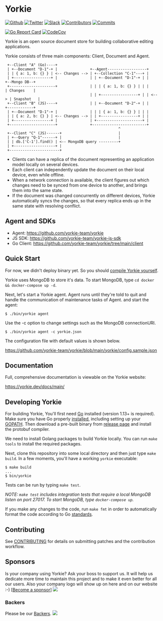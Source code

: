 # Yorkie

[![Github](https://img.shields.io/github/stars/yorkie-team/yorkie.svg?style=social)](https://github.com/yorkie-team/yorkie)
[![Twitter](https://img.shields.io/twitter/follow/team_yorkie.svg?label=Follow)](https://twitter.com/team_yorkie)
[![Slack](https://img.shields.io/badge/chat-on%20Slack-brightgreen.svg?style=social&amp;logo=slack)](https://dev-yorkie.slack.com/)
[![Contributors](https://img.shields.io/github/contributors/yorkie-team/yorkie.svg)](https://github.com/yorkie-team/yorkie/contributors)
[![Commits](https://img.shields.io/github/commit-activity/m/yorkie-team/yorkie.svg)](https://github.com/yorkie-team/yorkie/pulse)

[![Go Report Card](https://goreportcard.com/badge/github.com/yorkie-team/yorkie)](https://goreportcard.com/report/github.com/yorkie-team/yorkie)
[![CodeCov](https://img.shields.io/codecov/c/github/yorkie-team/yorkie)](https://codecov.io/gh/yorkie-team/yorkie)

Yorkie is an open source document store for building collaborative editing applications.

Yorkie consists of three main components: Client, Document and Agent.

 ```
  +--Client "A" (Go)----+
  | +--Document "D-1"-+ |               +--Agent------------------+
  | | { a: 1, b: {} } | <-- Changes --> | +--Collection "C-1"---+ |
  | +-----------------+ |               | | +--Document "D-1"-+ | |      +--Mongo DB--+
  +---------------------+               | | | { a: 1, b: {} } | | |      | Changes    |
                                        | | +-----------------+ | | <--> | Snapshot   |
  +--Client "B" (JS)----+               | | +--Document "D-2"-+ | |      +------------+
  | +--Document "D-1"-+ |               | | | { a: 1, b: {} } | | |
  | | { a: 2, b: {} } | <-- Changes --> | | +-----------------+ | |
  | +-----------------+ |               | +---------------------+ |
  +---------------------+               +-------------------------+
                                                     ^
  +--Client "C" (JS)------+                          |
  | +--Query "Q-1"------+ |                          |
  | | db.['C-1'].find() | <-- MongoDB query ---------+
  | +-------------------+ |
  +-----------------------+
 ```

 - Clients can have a replica of the document representing an application model locally on several devices.
 - Each client can independently update the document on their local device, even while offline.
 - When a network connection is available, the client figures out which changes need to be synced from one device to another, and brings them into the same state.
 - If the document was changed concurrently on different devices, Yorkie automatically syncs the changes, so that every replica ends up in the same state with resolving conflict.

## Agent and SDKs

 - Agent: https://github.com/yorkie-team/yorkie
 - JS SDK: https://github.com/yorkie-team/yorkie-js-sdk
 - Go Client: https://github.com/yorkie-team/yorkie/tree/main/client

## Quick Start

For now, we didn't deploy binary yet. So you should [compile Yorkie yourself](#developing-yorkie).

Yorkie uses MongoDB to store it's data. To start MongoDB, type `cd docker && docker-compose up -d`.

Next, let's start a Yorkie agent. Agent runs until they're told to quit and handle the communication of maintenance tasks of Agent. and start the agent:

```
$ ./bin/yorkie agent
```

Use the -c option to change settings such as the MongoDB connectionURI.

```
$ ./bin/yorkie agent -c yorkie.json
```

The configuration file with default values is shown below.

https://github.com/yorkie-team/yorkie/blob/main/yorkie/config.sample.json

## Documentation

Full, comprehensive documentation is viewable on the Yorkie website:

https://yorkie.dev/docs/main/

## Developing Yorkie

For building Yorkie, You'll first need [Go](https://golang.org) installed (version 1.13+ is required). Make sure you have Go properly [installed](https://golang.org/doc/install), including setting up your [GOPATH](https://golang.org/doc/code.html#GOPATH). Then download a pre-built binary from [release page](https://github.com/protocolbuffers/protobuf/releases) and install the protobuf compiler.

We need to install Golang packages to build Yorkie locally. You can run `make tools` to install the required packages.

Next, clone this repository into some local directory and then just type `make build`. In a few moments, you'll have a working `yorkie` executable:
```
$ make build
...
$ bin/yorkie
```

Tests can be run by typing `make test`.

*NOTE: `make test` includes integration tests that require a local MongoDB listen on port 27017. To start MongoDB, type `docker-compose up`.*

If you make any changes to the code, run `make fmt` in order to automatically format the code according to Go [standards](https://golang.org/doc/effective_go.html#formatting).

## Contributing
See [CONTRIBUTING](CONTRIBUTING.md) for details on submitting patches and the contribution workflow.

## Sponsors

Is your company using Yorkie? Ask your boss to support us. It will help us dedicate more time to maintain this project and to make it even better for all our users. Also your company logo will show up on here and on our website :-) [[Become a sponsor](https://opencollective.com/yorkie#sponsor)]
<a href="https://opencollective.com/yorkie#sponsor" target="_blank"><img src="https://opencollective.com/yorkie/sponsor.svg?width=890"></a>

### Backers
Please be our [Backers](https://opencollective.com/yorkie#backers).
<a href="https://opencollective.com/yorkie#backers" target="_blank"><img src="https://opencollective.com/yorkie/backers.svg?width=890"></a>
